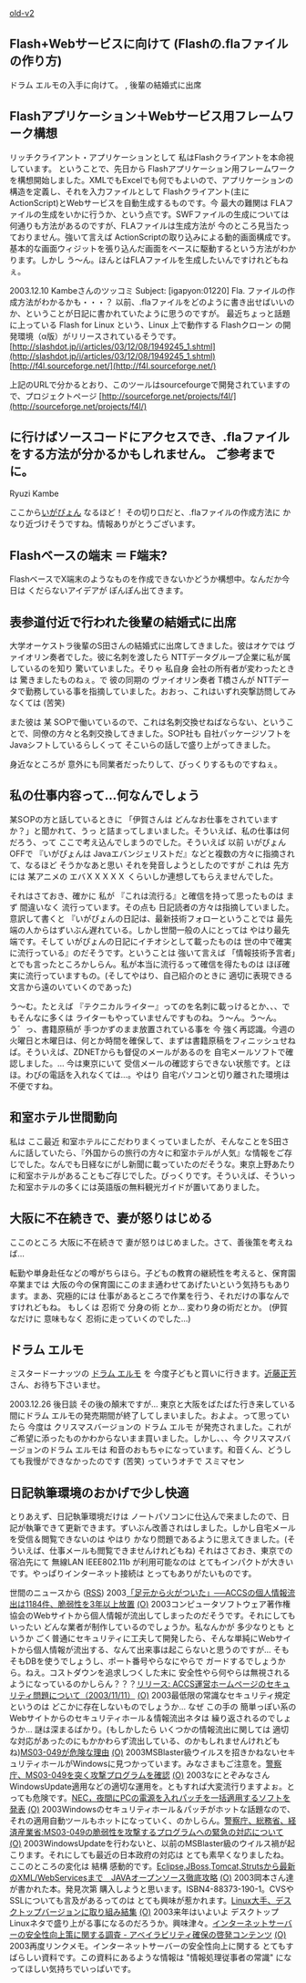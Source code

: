[old-v2](ig031116-orig.html)

## Flash+Webサービスに向けて (Flashの.flaファイルの作り方)

ドラム エルモの入手に向けて。 , 後輩の結婚式に出席






## Flashアプリケーション＋Webサービス用フレームワーク構想


リッチクライアント・アプリケーションとして 私はFlashクライアントを本命視しています。
ということで、先日から Flashアプリケーション用フレームワークを構想開始しました。XMLでもExcelでも何でもよいので、アプリケーションの構造を定義し、それを入力ファイルとして
Flashクライアント(主にActionScript)とWebサービスを自動生成するものです。今
最大の難関は FLAファイルの生成をいかに行うか、という点です。SWFファイルの生成については
何通りも方法があるのですが、FLAファイルは生成方法が 今のところ見当たっておりません。強いて言えば
ActionScriptの取り込みによる動的画面構成です。基本的な画面ウィジットを張り込んだ画面をベースに駆動するという方法がわかります。しかし
う～ん。ほんとはFLAファイルを生成したいんですけれどもねぇ。

2003.12.10 Kambeさんのツッコミ
Subject:  [igapyon:01220] Fla. ファイルの作成方法がわかるかも・・・？
以前、.flaファイルをどのように書き出せばいいのか、ということが日記に書かれていたように思うのですが。
最近ちょっと話題に上っている Flash for Linux という、Linux 上で動作する
Flashクローン の開発環境（α版）がリリースされているそうです。
[http://slashdot.jp/i/articles/03/12/08/1949245_1.shtml](http://slashdot.jp/i/articles/03/12/08/1949245_1.shtml)
  [http://f4l.sourceforge.net/](http://f4l.sourceforge.net/)


上記のURLで分かるとおり、このツールはsourcefourgeで開発されていますので、プロジェクトページ
[http://sourceforge.net/projects/f4l/](http://sourceforge.net/projects/f4l/)


に行けばソースコードにアクセスでき、.flaファイルをする方法が分かるかもしれません。
ご参考までに。
-- 
Ryuzi Kambe

ここから[いがぴょん](http://www.igapyon.jp/igapyon/diary/memo/memoigapyon.html)
なるほど！ その切り口だと、.flaファイルの作成方法に かなり近づけそうですね。情報ありがとうございます。

## Flashベースの端末 ＝ F端末?


FlashベースでX端末のようなものを作成できないかどうか構想中。なんだか今日は
くだらないアイデアが ぽんぽん出てきます。

## 表参道付近で行われた後輩の結婚式に出席


大学オーケストラ後輩のS田さんの結婚式に出席してきました。彼はオケでは ヴァイオリン奏者でした。彼に名刺を渡したら
NTTデータグループ企業に私が属しているのを知り 驚いていました。そりゃ 私自身
会社の所有者が変わったときは 驚きましたものねぇ。で 彼の同期の ヴァイオリン奏者
T橋さんが NTTデータで勤務している事を指摘していました。おおっ、これはいずれ突撃訪問してみなくては
(苦笑)

また彼は 某 S○Pで働いているので、これは名刺交換せねばならない、ということで、同僚の方々と名刺交換してきました。S○P社も
自社パッケージソフトをJavaシフトしているらしくって そこいらの話しで盛り上がってきました。

身近なところが 意外にも同業者だったりして、びっくりするものですねぇ。

## 私の仕事内容って…何なんでしょう


某S○Pの方と話しているときに 「伊賀さんは どんなお仕事をされていますか？」と聞かれて、うっ
と詰まってしまいました。そういえば、私の仕事は何だろう、って ここで考え込んでしまうのでした。そういえば
以前 いがぴょんOFFで 『いがぴょんは Javaエバンジェリストだ』などと複数の方々に指摘されて、なるほど
そうかなあと思い それを発音しようとしたのですが これは 先方には 某アニメの
エバＸＸＸＸＸ くらいしか連想してもらえませんでした。

それはさておき、確かに 私が 『これは流行る』と確信を持って思ったものは
まず 間違いなく 流行っています。その点も 日記読者の方々は指摘していました。意訳して書くと
『いがぴょんの日記は、最新技術フォローということでは 最先端の人からはずいぶん遅れている。しかし世間一般の人にとっては
やはり最先端です。そして いがぴょんの日記にイチオシとして載ったものは 世の中で確実に流行っている』のだそうです。ということは
強いて言えば 「情報技術予言者」とでも言ったところかしらん。私が本当に流行るって確信を得たものは
ほぼ確実に流行っていますもの。(そしてやはり、自己紹介のときに 適切に表現できる文言から遠のいていくのであった)

う～む。たとえば 『テクニカルライター』ってのを名刺に載っけるとか、、、でもそんなに多くは
ライターもやっていませんですものね。う～ん。う～ん。
う゛っ、書籍原稿が 手つかずのまま放置されている事を 今 強く再認識。今週の火曜日と木曜日は、何とか時間を確保して、まずは書籍原稿をフィニッシュせねば。そういえば、ZDNETからも督促のメールがあるのを
自宅メールソフトで確認しました。… 今は東京にいて 受信メールの確認すらできない状態です。とほほ。わびの電話を入れなくては…。やはり
自宅パソコンと切り離された環境は不便ですね。

## 和室ホテル世間動向


私は ここ最近 和室ホテルにこだわりまくっていましたが、そんなことをS田さんに話していたら、『外国からの旅行の方々に和室ホテルが人気』な情報をご存じでした。なんでも日経なにがし新聞に載っていたのだそうな。東京上野あたりに和室ホテルがあることもご存じでした。びっくりです。そういえば、そういった和室ホテルの多くには英語版の無料観光ガイドが置いてありました。

## 大阪に不在続きで、妻が怒りはじめる


ここのところ 大阪に不在続きで 妻が怒りはじめました。さて、善後策を考えねば…

転勤や単身赴任などの噂がちらほら。子どもの教育の継続性を考えると、保育園卒業までは 大阪の今の保育園にこのまま通わせてあげたいという気持ちもあります。まあ、究極的には 仕事があるところで作業を行う、それだけの事なんですけれどもね。
もしくは 忍術で 分身の術 とか… 変わり身の術だとか。 (伊賀 なだけに 意味もなく
忍術に走っていくのでした…)

## ドラム エルモ


ミスタードーナッツの [ドラム エルモ](http://www.misterdonut.co.jp/kids/popup05/02.html) を 今度子どもと買いに行きます。[近藤正芳](http://www.kk.iij4u.or.jp/~kondo/)さん、お待ち下さいませ。

2003.12.26 後日談
その後の顛末ですが… 東京と大阪をばたばた行き来している間にドラム エルモの発売期間が終了してしまいました。およよ。って思っていたら
今度は クリスマスバージョンの ドラム エルモ が発売されました。これがご希望に添ったものかわからないまま買いました。しかし、、、今
クリスマスバージョンのドラム エルモは 和音のおもちゃになっています。和音くん、どうしても我慢ができなかったのです
(苦笑)
っていうオチで スミマセン

## 日記執筆環境のおかげで少し快適


とりあえず、日記執筆環境だけは ノートパソコンに仕込んで来ましたので、日記が執筆できて更新できます。ずいぶん改善されはしました。しかし自宅メールを受信＆閲覧できないのは
やはり かなり問題であるように思えてきました。(そういえば、仕事メールも閲覧できませんけれどもね)
それはさておき、東京での宿泊先にて 無線LAN IEEE802.11b が利用可能なのは
とてもインパクトが大きいです。やっぱりインターネット接続は とってもありがたいものです。



世間のニュースから ([RSS](ig031116-news.xml)) 2003[「足元から火がついた」──ACCSの個人情報流出は1184件、脆弱性を3年以上放置](http://www.zdnet.co.jp/news/0311/12/nj00_accs.html) [(O)](http://www.zdnet.co.jp/news/0311/12/nj00_accs.html) 2003コンピュータソフトウェア著作権協会のWebサイトから個人情報が流出してしまったのだそうです。それにしても いったい どんな業者が制作しているのでしょうか。私なんかが 多少なりとも というか ごく普通にセキュリティに工夫して開発したら、そんな単純にWebサイトから個人情報が流出する、なんて出来事は起こらないと思うのですが… そもそもDBを使うでしょうし、ポート番号やらなにやらで ガードするでしょうから。ねえ。コストダウンを追求しつくした末に 安全性やら何やらは無視されるようになっているのかしらん？？？[リリース: ACCS運営ホームページのセキュリティ問題について（2003/11/11）](http://www.accsjp.or.jp/release/031111.html) [(O)](http://www.accsjp.or.jp/release/031111.html) 2003最低限の常識なセキュリティ規定というのは どこかに存在しないものでしょうか… なぜ この手の 簡単っぽい系のWebサイトからのセキュリティホール＆情報流出ネタは 繰り返されるのでしょうか… 謎は深まるばかり。(もしかしたら いくつかの情報流出に関しては 適切な対応があったのにもかかわらず流出している、のかもしれませんけれどもね)[MS03-049が危険な理由](http://www.zdnet.co.jp/enterprise/0311/14/epn02.html) [(O)](http://www.zdnet.co.jp/enterprise/0311/14/epn02.html) 2003MSBlaster級ウイルスを招きかねないセキュリティホールがWindowsに見つかっています。みなさまもご注意を。[警察庁、MS03-049を突く攻撃プログラムを確認](http://www.zdnet.co.jp/news/0311/14/njbt_04.html) [(O)](http://www.zdnet.co.jp/news/0311/14/njbt_04.html) 2003なにとぞみなさん WindowsUpdate適用などの適切な運用を。ともすれば大変流行りますよぉ。とっても危険です。[NEC，夜間にPCの電源を入れパッチを一括適用するソフトを発表](http://itpro.nikkeibp.co.jp/free/NT/NEWS/20031112/2/) [(O)](http://itpro.nikkeibp.co.jp/free/NT/NEWS/20031112/2/) 2003Windowsのセキュリティホール＆パッチがホットな話題なので、それの適用自動ツールもホットになっていく、のかしらん。[警察庁、総務省、経済産業省:MS03-049の脆弱性を攻撃するプログラムへの緊急の対応について](http://www.meti.go.jp/policy/netsecurity/Alert_win-03-049_031114.html) [(O)](http://www.meti.go.jp/policy/netsecurity/Alert_win-03-049_031114.html) 2003WindowsUpdateを行わないと、以前のMSBlaster級のウイルス禍が起こります。それにしても最近の日本政府の対応は とても素早くなりましたね。ここのところの変化は 結構 感動的です。[Eclipse,JBoss,Tomcat,Strutsから最新のXML/WebServicesまで　JAVAオープンソース徹底攻略](http://www.src-j.com/book_no/190.htm) [(O)](http://www.src-j.com/book_no/190.htm) 2003岡本さん達が書かれた本。発見次第 購入しようと思います。ISBN4-88373-190-1。CVSやSSLについても言及があるってのは とても興味が惹かれます。[Linux大手、デスクトップバージョンに取り組み結集](http://www.zdnet.co.jp/news/0311/13/nebt_11.html) [(O)](http://www.zdnet.co.jp/news/0311/13/nebt_11.html) 2003来年はいよいよ デスクトップLinuxネタで盛り上がる事になるのだろうか。興味津々。[インターネットサーバーの安全性向上策に関する調査 - アベイラビリティ確保の啓発コンテンツ](http://www.ipa.go.jp/security/fy14/contents/high-availability/guide.html) [(O)](http://www.ipa.go.jp/security/fy14/contents/high-availability/guide.html) 2003再度リンクメモ。インターネットサーバーの安全性向上に関する とてもすばらしい資料です。この資料にあるような情報は "情報処理従事者の常識" になってほしい気持ちでいっぱいです。